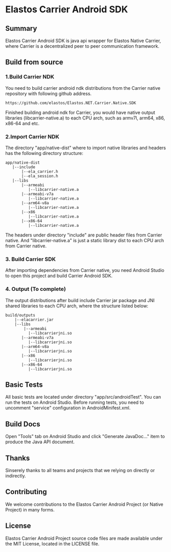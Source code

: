 # Elastos Carrier Android SDK

## Summary

Elastos Carrier Android SDK is java api wrapper for Elastos Native Carrier, where Carrier is a decentralized peer to peer communication framework.

## Build from source

### 1.Build Carrier NDK

You need to build carrier android ndk distributions from the Carrier native repository with following github address.

```
https://github.com/elastos/Elastos.NET.Carrier.Native.SDK
```

Finished building android ndk for Carrier, you would have native output libraries (libcarrier-native.a) to each CPU arch, such as armv7l, arm64, x86, x86-64 and etc.

### 2.Import Carrier NDK

The directory "app/native-dist" where to import native libraries and headers has the following directory structure:

```
app/native-dist
   |--include
       |--ela_carrier.h
       |--ela_session.h
   |--libs
       |--armeabi
          |--libcarrier-native.a
       |--armeabi-v7a
          |--libcarrier-native.a
       |--arm64-v8a
          |--libcarrier-native.a
       |--x86
          |--libcarrier-native.a
       |--x86-64
          |--libcarrier-native.a
```

The headers under directory "include" are public header files from Carrier native. And "libcarrier-native.a" is just a static library dist to each CPU arch from Carrier native.

### 3. Build Carrier SDK

After importing dependencies from Carrier native, you need Android Studio to open this project and build Carrier Android SDK.

### 4. Output (To complete)

The output distributions after build include Carrier jar package and JNI shared libraries to each CPU arch, where the structure listed below:

```
build/outputs
	|--elacarrier.jar
	|--libs
		|--armeabi
          |--libcarrierjni.so
       |--armeabi-v7a
          |--libcarrierjni.so
       |--arm64-v8a
          |--libcarrierjni.so
       |--x86
          |--libcarrierjni.so
       |--x86-64
          |--libcarrierjni.so
```

## Basic Tests

All basic tests are located under directory "app/src/androidTest". You can run the tests on Android Studio. Before running tests, you need to uncomment "service" configuration in AndroidMinifest.xml.

## Build Docs

Open "Tools" tab on Android Studio and click "Generate JavaDoc..." item to produce the Java API document.

## Thanks

Sinserely thanks to all teams and projects that we relying on directly or indirectly.

## Contributing

We welcome contributions to the Elastos Carrier Android Project (or Native Project) in many forms.

## License

Elastos Carrier Android Project source code files are made available under the MIT License, located in the LICENSE file. 